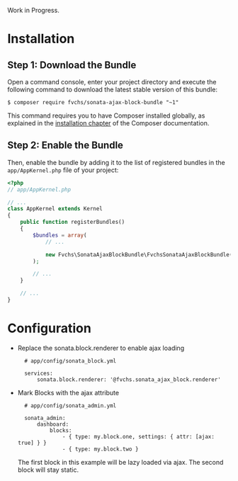 Work in Progress.

Installation
============

Step 1: Download the Bundle
---------------------------

Open a command console, enter your project directory and execute the
following command to download the latest stable version of this bundle:

```console
$ composer require fvchs/sonata-ajax-block-bundle "~1"
```

This command requires you to have Composer installed globally, as explained
in the [installation chapter](https://getcomposer.org/doc/00-intro.md)
of the Composer documentation.

Step 2: Enable the Bundle
-------------------------

Then, enable the bundle by adding it to the list of registered bundles
in the `app/AppKernel.php` file of your project:

```php
<?php
// app/AppKernel.php

// ...
class AppKernel extends Kernel
{
    public function registerBundles()
    {
        $bundles = array(
            // ...

            new Fvchs\SonataAjaxBlockBundle\FvchsSonataAjaxBlockBundle(),
        );

        // ...
    }

    // ...
}
```

# Configuration

* Replace the sonata.block.renderer to enable ajax loading

        # app/config/sonata_block.yml
        
        services:
            sonata.block.renderer: '@fvchs.sonata_ajax_block.renderer'
            
            
* Mark Blocks with the ajax attribute

        # app/config/sonata_admin.yml
        
        sonata_admin:
            dashboard:
                blocks:
                    - { type: my.block.one, settings: { attr: [ajax: true] } }
                    - { type: my.block.two }
                    
    The first block in this example will be lazy loaded via ajax. The second block will stay static.
    